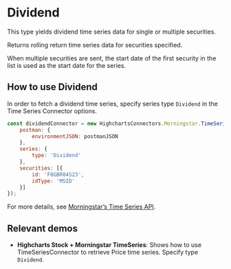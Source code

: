 # Dividend

This type yields dividend time series data for single or multiple securities.

Returns rolling return time series data for securities specified.

When multiple securities are sent, the start date of the first security 
in the list is used as the start date for the series.

## How to use Dividend

In order to fetch a dividend time series, specify series type 
`Dividend` in the Time Series Connector options.

```js
const dividendConnector = new HighchartsConnectors.Morningstar.TimeSeriesConnector({
    postman: {
        environmentJSON: postmanJSON
    },
    series: {
        type: 'Dividend'
    },
    securities: [{
        id: 'F0GBR04S23',
        idType: 'MSID'
    }]
});
```

For more details, see [Morningstar’s Time Series API].

## Relevant demos

- **Highcharts Stock + Morningstar TimeSeries**: Shows how to use 
TimeSeriesConnector to retrieve Price time series. Specify type 
`Dividend`.

[Morningstar’s Time Series API]: https://developer.morningstar.com/direct-web-services/documentation/api-reference/time-series/dividend